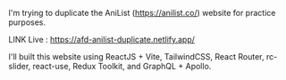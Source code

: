 I'm trying to duplicate the AniList (https://anilist.co/) website for practice purposes.

LINK Live : https://afd-anilist-duplicate.netlify.app/

I'll built this website using ReactJS + Vite, TailwindCSS, React Router, rc-slider, react-use, Redux Toolkit, and GraphQL + Apollo.
